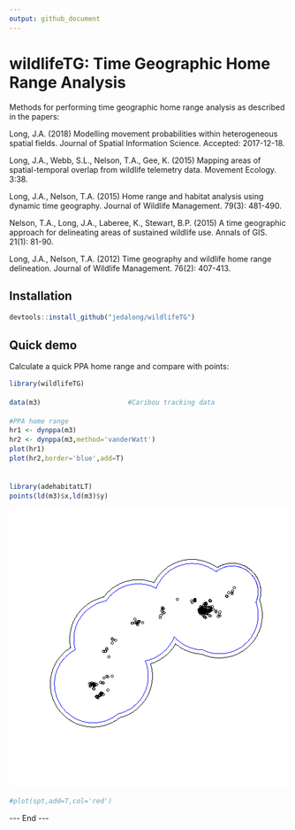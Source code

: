 ```yaml
---
output: github_document
---
```


<!-- README.md is generated from README.Rmd. Please edit that file -->



# wildlifeTG: Time Geographic Home Range Analysis

Methods for performing time geographic home range analysis as described in the papers:

Long, J.A. (2018) Modelling movement probabilities within heterogeneous spatial fields. Journal
of Spatial Information Science. Accepted: 2017-12-18.

Long, J.A., Webb, S.L., Nelson, T.A., Gee, K. (2015) Mapping areas of spatial-temporal
overlap from wildlife telemetry data. Movement Ecology. 3:38.

Long, J.A., Nelson, T.A. (2015) Home range and habitat analysis using dynamic time
geography. Journal of Wildlife Management. 79(3): 481-490.

Nelson, T.A., Long, J.A., Laberee, K., Stewart, B.P. (2015) A time geographic approach for
delineating areas of sustained wildlife use. Annals of GIS. 21(1): 81-90.

Long, J.A., Nelson, T.A. (2012) Time geography and wildlife home range delineation.
Journal of Wildlife Management. 76(2): 407-413.

## Installation


```r
devtools::install_github("jedalong/wildlifeTG")
```
  
## Quick demo

Calculate a quick PPA home range and compare with points:


```r
library(wildlifeTG)

data(m3)                      #Caribou tracking data

#PPA home range
hr1 <- dynppa(m3)
hr2 <- dynppa(m3,method='vanderWatt')
plot(hr1)
plot(hr2,border='blue',add=T)


library(adehabitatLT)
points(ld(m3)$x,ld(m3)$y)
```

![plot of chunk unnamed-chunk-2](README-unnamed-chunk-2-1.png)

```r
#plot(spt,add=T,col='red')
```


--- End ---

